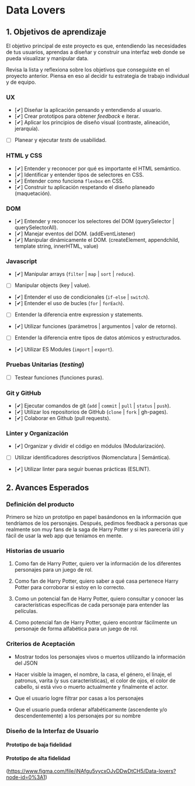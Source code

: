 # Data Lovers

## 1. Objetivos de aprendizaje

El objetivo principal de este proyecto es que, entendiendo las necesidades de
tus usuarios, aprendas a diseñar y construir una interfaz web donde se pueda
visualizar y manipular data.

Revisa la lista y reflexiona sobre los objetivos que conseguiste en el
proyecto anterior. Piensa en eso al decidir tu estrategia de trabajo individual
y de equipo.

### UX

- [✔] Diseñar la aplicación pensando y entendiendo al usuario.
- [✔] Crear prototipos para obtener _feedback_ e iterar.
- [✔] Aplicar los principios de diseño visual (contraste, alineación, jerarquía).
- [ ] Planear y ejecutar _tests_ de usabilidad.

### HTML y CSS

- [✔] Entender y reconocer por qué es importante el HTML semántico.
- [✔] Identificar y entender tipos de selectores en CSS.
- [✔] Entender como funciona `flexbox` en CSS.
- [✔] Construir tu aplicación respetando el diseño planeado (maquetación).

### DOM

- [✔] Entender y reconocer los selectores del DOM (querySelector | querySelectorAll).
- [✔] Manejar eventos del DOM. (addEventListener)
- [✔] Manipular dinámicamente el DOM. (createElement, appendchild, template string, innerHTML, value)

### Javascript

- [✔] Manipular arrays (`filter` | `map` | `sort` | `reduce`).
- [ ] Manipular objects (key | value).
- [✔] Entender el uso de condicionales (`if-else` | `switch`).
- [✔] Entender el uso de bucles (`for` | `forEach`).
- [ ] Entender la diferencia entre expression y statements.
- [✔] Utilizar funciones (parámetros | argumentos | valor de retorno).
- [ ] Entender la diferencia entre tipos de datos atómicos y estructurados.
- [✔] Utilizar ES Modules (`import` | `export`).

### Pruebas Unitarias (_testing_)
- [ ] Testear funciones (funciones puras).

### Git y GitHub
- [✔] Ejecutar comandos de git (`add` | `commit` | `pull` | `status` | `push`).
- [✔] Utilizar los repositorios de GitHub (`clone` | `fork` | gh-pages).
- [✔] Colaborar en Github (pull requests).

### Linter y Organización
- [✔] Organizar y dividir el código en módulos (Modularización).
- [ ] Utilizar identificadores descriptivos (Nomenclatura | Semántica).
- [✔] Utilizar linter para seguir buenas prácticas (ESLINT).

## 2. Avances Esperados


### Definición del producto

Primero se hizo un prototipo en papel basándonos en la información que tendríamos
 de los personajes. Después, pedimos feedback a personas que realmente son muy
 fans de la saga de Harry Potter y si les parecería útil y fácil de usar la web
 app que teníamos en mente.

### Historias de usuario

1. Como fan de Harry Potter, quiero ver la información de los diferentes personajes
para un juego de rol.

2. Como fan de Harry Potter, quiero saber a qué casa pertenece Harry Potter para
corroborar si estoy en lo correcto.

3. Como un potencial fan de Harry Potter, quiero consultar y conocer las
características específicas de cada personaje para entender las películas.

4. Como potencial fan de Harry Potter, quiero encontrar fácilmente un personaje
de forma alfabética para un juego de rol.

### Criterios de Aceptación

- Mostrar todos los personajes vivos o muertos utilizando la información del
JSON

- Hacer visible la imagen, el nombre, la casa, el género, el linaje, el patronus,
varita (y sus características), el color de ojos, el color de cabello, si está
vivo o muerto actualmente y finalmente el actor.

- Que el usuario logre filtrar por casas a los personajes

- Que el usuario pueda ordenar alfabéticamente (ascendente y/o descendentemente)
a los personajes por su nombre

### Diseño de la Interfaz de Usuario

#### Prototipo de baja fidelidad



#### Prototipo de alta fidelidad

(https://www.figma.com/file/jNAfgu5vycxOJvDDwDtCH5/Data-lovers?node-id=0%3A1)
